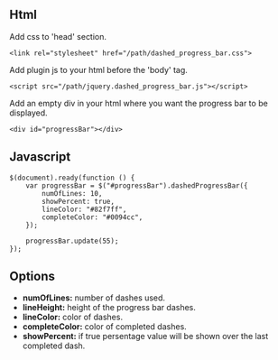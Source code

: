 ## Html

Add css to 'head' section.

```<link rel="stylesheet" href="/path/dashed_progress_bar.css">```

Add plugin js to your html before the 'body' tag.

```<script src="/path/jquery.dashed_progress_bar.js"></script>```

Add an empty div in your html where you want the progress bar to be displayed.

```<div id="progressBar"></div>```

## Javascript
```
$(document).ready(function () {
	var progressBar = $("#progressBar").dashedProgressBar({
		numOfLines: 10,
		showPercent: true,
		lineColor: "#82f7ff",
		completeColor: "#0094cc",
	});
	
	progressBar.update(55);
});
```
## Options
- **numOfLines:** number of dashes used.
- **lineHeight:** height of the progress bar dashes.
- **lineColor:** color of dashes.
- **completeColor:** color of completed dashes.
- **showPercent:** if true persentage value will be shown over the last completed dash.

